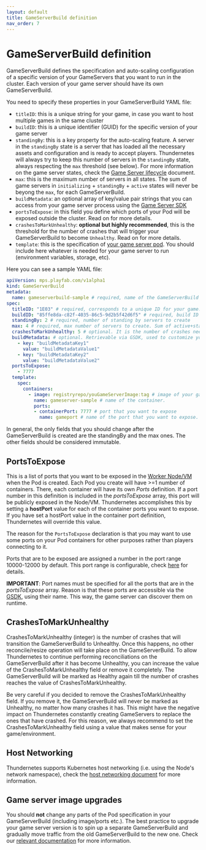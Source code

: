 ```yaml
---
layout: default
title: GameServerBuild definition
nav_order: 7
---
```


# GameServerBuild definition

GameServerBuild defines the specification and auto-scaling configuration of a specific version of your GameServers that you want to run in the cluster. Each version of your game server should have its own GameServerBuild.

You need to specify these properties in your GameServerBuild YAML file:

- `titleID`: this is a unique string for your game, in case you want to host multiple games in the same cluster
- `buildID`: this is a unique identifier (GUID) for the specific version of your game server
- `standingBy`: this is a key property for the auto-scaling feature. A server in the `standingBy` state is a server that has loaded all the necessary assets and configuration and is ready to accept players. Thundernetes will always try to keep this number of servers in the `standingBy` state, always respecting the `max` threshold (see below). For more information on the game server states, check the [Game Server lifecycle](./gsdk/gameserverlifecycle.md) document.
- `max`: this is the maximum number of servers in all states. The sum of game servers in `initializing` + `standingBy` + `active` states will never be beyong the `max`, for each GameServerBuild.
- `buildMetadata`: an optional array of key/value pair strings that you can access from your game server process using the [Game Server SDK](./gsdk/README.md)
- `portsToExpose`: in this field you define which ports of your Pod will be exposed outside the cluster. Read on for more details.
- `crashesToMarkUnhealthy`: **optional but highly recommended**, this is the threshold for the number of crashes that will trigger your GameServerBuild to become `Unhealthy`. Read on for more details.
- `template`: this is the specification of [your game server pod](https://kubernetes.io/docs/concepts/workloads/pods/). You should include here whatever is needed for your game server to run (environment variables, storage, etc).

Here you can see a sample YAML file:

```yaml
apiVersion: mps.playfab.com/v1alpha1
kind: GameServerBuild
metadata:
  name: gameserverbuild-sample # required, name of the GameServerBuild
spec:
  titleID: "1E03" # required, corresponds to a unique ID for your game. Can be an arbitrary string
  buildID: "85ffe8da-c82f-4035-86c5-9d2b5f42d6f5" # required, build ID of your game, must be GUID. Will be used for allocations, must be unique for each Build/version of your game server
  standingBy: 2 # required, number of standing by servers to create
  max: 4 # required, max number of servers to create. Sum of active+standingBy+initializing servers will never be larger than max
  crashesToMarkUnhealthy: 5 # optional. It is the number of crashes needed to mark the GameServerBuild unhealthy. Once this happens, no other operation will take place. If it is not set, Thundernetes will keep creating new GameServers as the old ones crash
  buildMetadata: # optional. Retrievable via GSDK, used to customize your game server
    - key: "buildMetadataKey1"
      value: "buildMetadataValue1"
    - key: "buildMetadataKey2"
      value: "buildMetadataValue2"
  portsToExpose: 
    - 7777
  template:
    spec:
      containers:
        - image: registryrepo/youGameServerImage:tag # image of your game server
          name: gameserver-sample # name of the container. 
          ports:
          - containerPort: 7777 # port that you want to expose
            name: gameport # name of the port that you want to expose. 
```

In general, the only fields that you should change after the GameServerBuild is created are the standingBy and the max ones. The other fields should be considered immutable.

## PortsToExpose

This is a list of ports that you want to be exposed in the [Worker Node/VM](https://kubernetes.io/docs/concepts/architecture/nodes/) when the Pod is created. Each Pod you create will have >=1 number of containers. There, each container will have its own *Ports* definition. If a port number in this definition is included in the *portsToExpose* array, this port will be publicly exposed in the Node/VM. Thundernetes accomplishes this by setting a **hostPort** value for each of the container ports you want to expose. If you have set a hostPort value in the container port definition, Thundernetes will override this value.

The reason for the `PortsToExpose` declaration is that you may want to use some ports on your Pod containers for other purposes rather than players connecting to it.

Ports that are to be exposed are assigned a number in the port range 10000-12000 by default. This port range is configurable, check [here](howtos/configureportrange.md) for details. 

**IMPORTANT**: Port names must be specified for all the ports that are in the *portsToExpose* array. Reason is that these ports are accessible via the [GSDK](gsdk/README.md), using their name. This way, the game server can discover them on runtime.

## CrashesToMarkUnhealthy

CrashesToMarkUnhealthy (integer) is the number of crashes that will transition the GameServerBuild to Unhealthy. Once this happens, no other reconcile/resize operation will take place on the GameServerBuild. To allow Thundernetes to continue performing reconciliations on the GameServerBuild after it has become Unhealthy, you can increase the value of the CrashesToMarkUnhealthy field or remove it completely. The GameServerBuild will be marked as Healthy again till the number of crashes reaches the value of CrashesToMarkUnhealthy.

Be very careful if you decided to remove the CrashesToMarkUnhealthy field. If you remove it, the GameServerBuild will never be marked as Unhealthy, no matter how many crashes it has. This might have the negative impact on Thundernetes constantly creating GameServers to replace the ones that have crashed. For this reason, we always recommend to set the CrashesToMarkUnhealthy field using a value that makes sense for your game/environment.

## Host Networking

Thundernetes supports Kubernetes host networking (i.e. using the Node's network namespace), check the [host networking document](./howtos/hostnetworking.md) for more information.

## Game server image upgrades

You should **not** change any parts of the Pod specification in your GameServerBuild (including image/ports etc.). The best practice to upgrade your game server version is to spin up a separate GameServerBuild and gradually move traffic from the old GameServerBuild to the new one. Check our [relevant documentation](../howtos/upgradebuild.md) for more information.